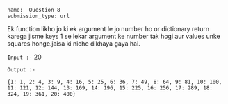```ngMeta
name:  Question 8
submission_type: url
```


Ek function likho jo ki ek 
argument le jo number ho or dictionary return karega jisme keys 1 se lekar argument ke number tak hogi aur values unke squares honge.jaisa ki niche dikhaya gaya hai.


`Input :-`
20

`Output :-`


````
{1: 1, 2: 4, 3: 9, 4: 16, 5: 25, 6: 36, 7: 49, 8: 64, 9: 81, 10: 100, 11: 121, 12: 144, 13: 169, 14: 196, 15: 225, 16: 256, 17: 289, 18: 324, 19: 361, 20: 400}
 ````



